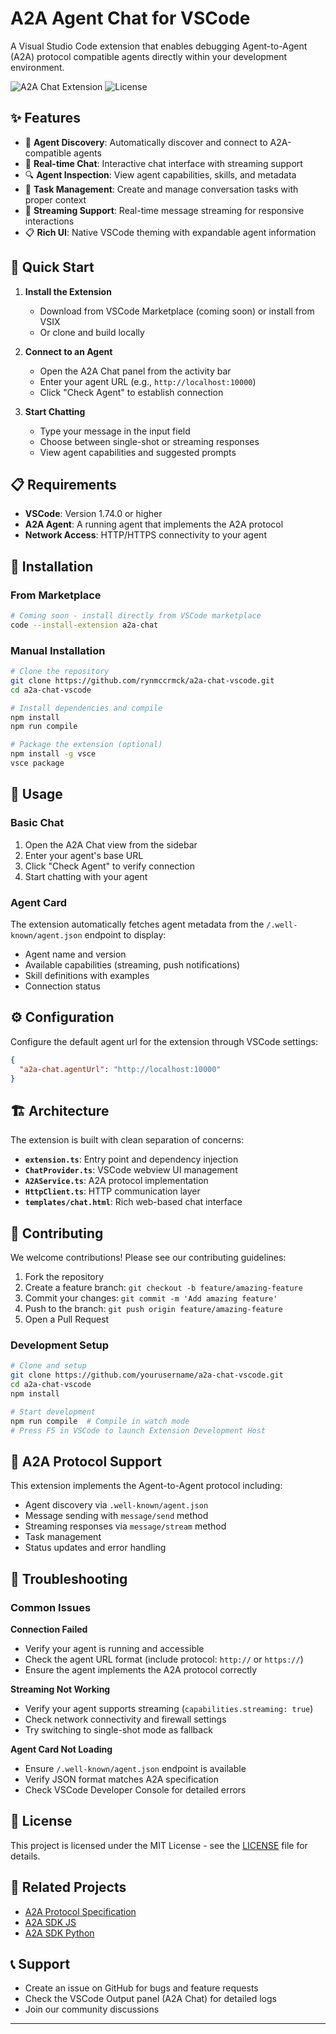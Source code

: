 # A2A Agent Chat for VSCode

A Visual Studio Code extension that enables debugging Agent-to-Agent (A2A) protocol compatible agents directly within your development environment.

![A2A Chat Extension](https://img.shields.io/badge/VSCode-Extension-blue)
![License](https://img.shields.io/badge/license-MIT-green)

## ✨ Features

- 🤖 **Agent Discovery**: Automatically discover and connect to A2A-compatible agents
- 💬 **Real-time Chat**: Interactive chat interface with streaming support
- 🔍 **Agent Inspection**: View agent capabilities, skills, and metadata
- 🎯 **Task Management**: Create and manage conversation tasks with proper context
- 🌊 **Streaming Support**: Real-time message streaming for responsive interactions
- 📋 **Rich UI**: Native VSCode theming with expandable agent information

## 🚀 Quick Start

1. **Install the Extension**

   - Download from VSCode Marketplace (coming soon) or install from VSIX
   - Or clone and build locally

2. **Connect to an Agent**

   - Open the A2A Chat panel from the activity bar
   - Enter your agent URL (e.g., `http://localhost:10000`)
   - Click "Check Agent" to establish connection

3. **Start Chatting**
   - Type your message in the input field
   - Choose between single-shot or streaming responses
   - View agent capabilities and suggested prompts

## 📋 Requirements

- **VSCode**: Version 1.74.0 or higher
- **A2A Agent**: A running agent that implements the A2A protocol
- **Network Access**: HTTP/HTTPS connectivity to your agent

## 🔧 Installation

### From Marketplace

```bash
# Coming soon - install directly from VSCode marketplace
code --install-extension a2a-chat
```

### Manual Installation

```bash
# Clone the repository
git clone https://github.com/rynmccrmck/a2a-chat-vscode.git
cd a2a-chat-vscode

# Install dependencies and compile
npm install
npm run compile

# Package the extension (optional)
npm install -g vsce
vsce package
```

## 🎯 Usage

### Basic Chat

1. Open the A2A Chat view from the sidebar
2. Enter your agent's base URL
3. Click "Check Agent" to verify connection
4. Start chatting with your agent

### Agent Card

The extension automatically fetches agent metadata from the `/.well-known/agent.json` endpoint to display:

- Agent name and version
- Available capabilities (streaming, push notifications)
- Skill definitions with examples
- Connection status

## ⚙️ Configuration

Configure the default agent url for the extension through VSCode settings:

```json
{
  "a2a-chat.agentUrl": "http://localhost:10000"
}
```

## 🏗️ Architecture

The extension is built with clean separation of concerns:

- **`extension.ts`**: Entry point and dependency injection
- **`ChatProvider.ts`**: VSCode webview UI management
- **`A2AService.ts`**: A2A protocol implementation
- **`HttpClient.ts`**: HTTP communication layer
- **`templates/chat.html`**: Rich web-based chat interface

## 🤝 Contributing

We welcome contributions! Please see our contributing guidelines:

1. Fork the repository
2. Create a feature branch: `git checkout -b feature/amazing-feature`
3. Commit your changes: `git commit -m 'Add amazing feature'`
4. Push to the branch: `git push origin feature/amazing-feature`
5. Open a Pull Request

### Development Setup

```bash
# Clone and setup
git clone https://github.com/yourusername/a2a-chat-vscode.git
cd a2a-chat-vscode
npm install

# Start development
npm run compile  # Compile in watch mode
# Press F5 in VSCode to launch Extension Development Host
```

## 📝 A2A Protocol Support

This extension implements the Agent-to-Agent protocol including:

- Agent discovery via `.well-known/agent.json`
- Message sending with `message/send` method
- Streaming responses via `message/stream` method
- Task management
- Status updates and error handling

## 🐛 Troubleshooting

### Common Issues

**Connection Failed**

- Verify your agent is running and accessible
- Check the agent URL format (include protocol: `http://` or `https://`)
- Ensure the agent implements the A2A protocol correctly

**Streaming Not Working**

- Verify your agent supports streaming (`capabilities.streaming: true`)
- Check network connectivity and firewall settings
- Try switching to single-shot mode as fallback

**Agent Card Not Loading**

- Ensure `/.well-known/agent.json` endpoint is available
- Verify JSON format matches A2A specification
- Check VSCode Developer Console for detailed errors

## 📄 License

This project is licensed under the MIT License - see the [LICENSE](LICENCE.txt) file for details.

## 🔗 Related Projects

- [A2A Protocol Specification](https://github.com/a2aproject/A2A)
- [A2A SDK JS](https://github.com/a2aproject/a2a-js)
- [A2A SDK Python](https://github.com/a2aproject/a2a-python)

## 📞 Support

- Create an issue on GitHub for bugs and feature requests
- Check the VSCode Output panel (A2A Chat) for detailed logs
- Join our community discussions

---
